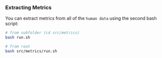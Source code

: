 ### Extracting Metrics 
You can extract metrics from all of the `human data` using the second bash script:
```bash
# from subfolder (cd src/metrics)
bash run.sh

# from root 
bash src/metrics/run.sh
```
